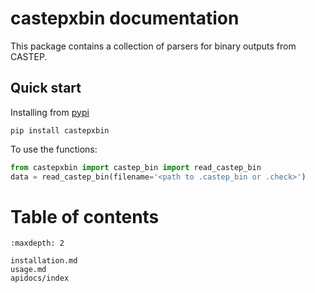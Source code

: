 # castepxbin documentation

This package contains a collection of parsers for binary outputs from CASTEP.


## Quick start

Installing from [pypi](https://pypi.org/)

```
pip install castepxbin
```

To use the functions:

```python
from castepxbin import castep_bin import read_castep_bin
data = read_castep_bin(filename='<path to .castep_bin or .check>')
```


# Table of contents

```{toctree}
:maxdepth: 2

installation.md
usage.md
apidocs/index
```
